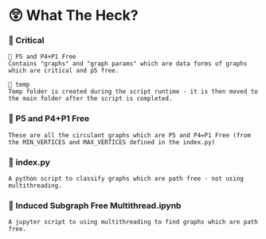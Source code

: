 # 😲 What The Heck?

### 📂 Critical

    📂 P5 and P4+P1 Free
    Contains "graphs" and "graph params" which are data forms of graphs which are critical and p5 free. 

    📂 temp
    Temp folder is created during the script runtime - it is then moved to the main folder after the script is completed.


### 📂 P5 and P4+P1 Free

    These are all the circulant graphs which are P5 and P4=P1 Free (from the MIN_VERTICES and MAX_VERTICES defined in the index.py)

### 📄 index.py 

    A python script to classify graphs which are path free - not using multithreading.

### 📄 Induced Subgraph Free Multithread.ipynb

    A jupyter script to using multithreading to find graphs which are path free.